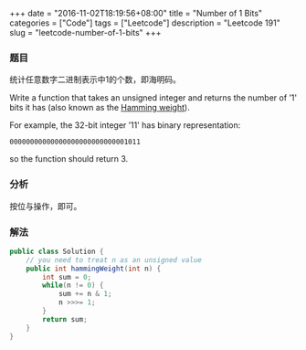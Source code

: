 +++
date = "2016-11-02T18:19:56+08:00"
title = "Number of 1 Bits"
categories = ["Code"]
tags = ["Leetcode"]
description = "Leetcode 191"
slug = "leetcode-number-of-1-bits"
+++

### 题目

统计任意数字二进制表示中1的个数，即海明码。

Write a function that takes an unsigned integer and returns the number of ’1' bits it has (also known as the [Hamming weight](http://en.wikipedia.org/wiki/Hamming_weight)).

For example, the 32-bit integer ’11' has binary representation:

```console
00000000000000000000000000001011
```

so the function should return 3.

### 分析

按位与操作，即可。

### 解法

```java
public class Solution {
    // you need to treat n as an unsigned value
    public int hammingWeight(int n) {
        int sum = 0;
        while(n != 0) {
            sum += n & 1;
            n >>>= 1;
        }
        return sum;
    }
}
```